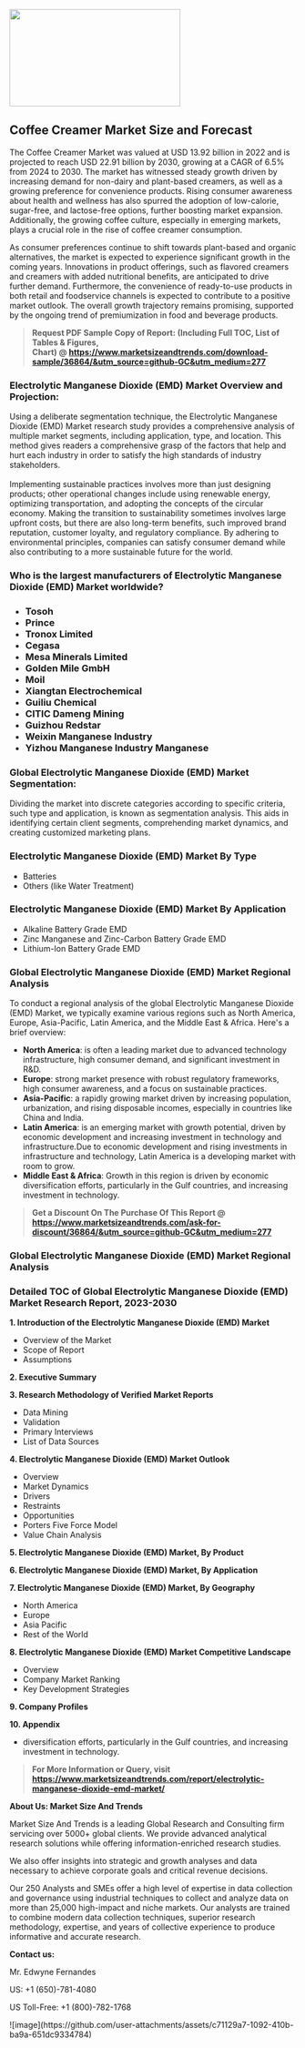 <p><img class="alignnone size-medium wp-image-20088" src="https://ffe5etoiles.com/wp-content/uploads/2024/12/MST1-300x171.png" alt="" width="300" height="171" /></p><h2>Coffee Creamer Market Size and Forecast</h2><p>The Coffee Creamer Market was valued at USD 13.92 billion in 2022 and is projected to reach USD 22.91 billion by 2030, growing at a CAGR of 6.5% from 2024 to 2030. The market has witnessed steady growth driven by increasing demand for non-dairy and plant-based creamers, as well as a growing preference for convenience products. Rising consumer awareness about health and wellness has also spurred the adoption of low-calorie, sugar-free, and lactose-free options, further boosting market expansion. Additionally, the growing coffee culture, especially in emerging markets, plays a crucial role in the rise of coffee creamer consumption.</p><p>As consumer preferences continue to shift towards plant-based and organic alternatives, the market is expected to experience significant growth in the coming years. Innovations in product offerings, such as flavored creamers and creamers with added nutritional benefits, are anticipated to drive further demand. Furthermore, the convenience of ready-to-use products in both retail and foodservice channels is expected to contribute to a positive market outlook. The overall growth trajectory remains promising, supported by the ongoing trend of premiumization in food and beverage products.</p></p><blockquote id="" class=""><strong>Request PDF Sample Copy of Report: (Including Full TOC, List of Tables &amp; Figures, Chart)&nbsp;@&nbsp;<strong><a href="https://www.marketsizeandtrends.com/download-sample/36864/&utm_source=github-GC&utm_medium=277" target="_blank">https://www.marketsizeandtrends.com/download-sample/36864/&utm_source=github-GC&utm_medium=277</a></strong></strong></blockquote><h3 id="" class="">Electrolytic Manganese Dioxide (EMD) Market&nbsp;Overview and Projection:</h3><p id="" class="">Using a deliberate segmentation technique, the Electrolytic Manganese Dioxide (EMD) Market research study provides a comprehensive analysis of multiple market segments, including application, type, and location. This method gives readers a comprehensive grasp of the factors that help and hurt each industry in order to satisfy the high standards of industry stakeholders. <br /> <br />Implementing sustainable practices involves more than just designing products; other operational changes include using renewable energy, optimizing transportation, and adopting the concepts of the circular economy. Making the transition to sustainability sometimes involves large upfront costs, but there are also long-term benefits, such improved brand reputation, customer loyalty, and regulatory compliance. By adhering to environmental principles, companies can satisfy consumer demand while also contributing to a more sustainable future for the world.</p><h3 id="" class="">Who is the largest manufacturers of&nbsp;Electrolytic Manganese Dioxide (EMD) Market worldwide?</h3><h3 class=""><p><ul><li>Tosoh </li><li> Prince </li><li> Tronox Limited </li><li> Cegasa </li><li> Mesa Minerals Limited </li><li> Golden Mile GmbH </li><li> Moil </li><li> Xiangtan Electrochemical </li><li> Guiliu Chemical </li><li> CITIC Dameng Mining </li><li> Guizhou Redstar </li><li> Weixin Manganese Industry </li><li> Yizhou Manganese Industry Manganese</li></ul></p></h3><h3 id="" class="">Global&nbsp;Electrolytic Manganese Dioxide (EMD) Market Segmentation:</h3><p id="" class="">Dividing the market into discrete categories according to specific criteria, such type and application, is known as segmentation analysis. This aids in identifying certain client segments, comprehending market dynamics, and creating customized marketing plans.</p><h3 id="" class="">Electrolytic Manganese Dioxide (EMD) Market&nbsp;By Type</h3><p><p><ul><li>Batteries </li><li> Others (like Water Treatment)</p></li></ul></p></p><h3 id="" class="">Electrolytic Manganese Dioxide (EMD) Market&nbsp;By Application</h3><p class=""><p><ul><li>Alkaline Battery Grade EMD </li><li> Zinc Manganese and Zinc-Carbon Battery Grade EMD </li><li> Lithium-Ion Battery Grade EMD</li></ul></p></p><h3 id="" class="">Global Electrolytic Manganese Dioxide (EMD) Market Regional Analysis</h3><p id="" class="">To conduct a regional analysis of the global Electrolytic Manganese Dioxide (EMD) Market, we typically examine various regions such as North America, Europe, Asia-Pacific, Latin America, and the Middle East &amp; Africa. Here's a brief overview:</p><ul><li><strong>North America</strong>: is often a leading market due to advanced technology infrastructure, high consumer demand, and significant investment in R&amp;D.</li><li><strong>Europe</strong>: strong market presence with robust regulatory frameworks, high consumer awareness, and a focus on sustainable practices.</li><li><strong>Asia-Pacific</strong>: a rapidly growing market driven by increasing population, urbanization, and rising disposable incomes, especially in countries like China and India.</li><li><strong>Latin America</strong>: is an emerging market with growth potential, driven by economic development and increasing investment in technology and infrastructure.Due to economic development and rising investments in infrastructure and technology, Latin America is a developing market with room to grow.</li><li><strong>Middle East &amp; Africa</strong>: Growth in this region is driven by economic diversification efforts, particularly in the Gulf countries, and increasing investment in technology.</li></ul><blockquote id="" class=""><strong>Get a Discount On The Purchase Of This Report @ <strong><a href="https://www.marketsizeandtrends.com/ask-for-discount/36864/&utm_source=github-GC&utm_medium=277" target="_blank">https://www.marketsizeandtrends.com/ask-for-discount/36864/&utm_source=github-GC&utm_medium=277</a></strong></strong></blockquote><h3 id="" class="">Global Electrolytic Manganese Dioxide (EMD) Market Regional Analysis</h3><h3 id="" class="">Detailed TOC of Global Electrolytic Manganese Dioxide (EMD) Market Research Report, 2023-2030</h3><p id="" class=""><strong>1. Introduction of the Electrolytic Manganese Dioxide (EMD) Market</strong></p><ul><li>Overview of the Market</li><li>Scope of Report</li><li>Assumptions</li></ul><p id="" class=""><strong>2. Executive Summary</strong></p><p id="" class=""><strong>3. Research Methodology of Verified Market Reports</strong></p><ul><li>Data Mining</li><li>Validation</li><li>Primary Interviews</li><li>List of Data Sources</li></ul><p id="" class=""><strong>4. Electrolytic Manganese Dioxide (EMD) Market Outlook</strong></p><ul><li>Overview</li><li>Market Dynamics</li><li>Drivers</li><li>Restraints</li><li>Opportunities</li><li>Porters Five Force Model</li><li>Value Chain Analysis</li></ul><p id="" class=""><strong>5. Electrolytic Manganese Dioxide (EMD) Market, By Product</strong></p><p id="" class=""><strong>6. Electrolytic Manganese Dioxide (EMD) Market, By Application</strong></p><p id="" class=""><strong>7. Electrolytic Manganese Dioxide (EMD) Market, By Geography</strong></p><ul><li>North America</li><li>Europe</li><li>Asia Pacific</li><li>Rest of the World</li></ul><p id="" class=""><strong>8. Electrolytic Manganese Dioxide (EMD) Market Competitive Landscape</strong></p><ul><li>Overview</li><li>Company Market Ranking</li><li>Key Development Strategies</li></ul><p id="" class=""><strong>9. Company Profiles</strong></p><p id="" class=""><strong>10. Appendix</strong></p><ul><li>diversification efforts, particularly in the Gulf countries, and increasing investment in technology.</li></ul><blockquote id="" class=""><strong>For More Information or Query, visit <strong><strong><a href="https://www.marketsizeandtrends.com/report/electrolytic-manganese-dioxide-emd-market/" target="_blank">https://www.marketsizeandtrends.com/report/electrolytic-manganese-dioxide-emd-market/</a></strong></strong></strong></blockquote><p id="" class=""><strong>About Us: Market Size And Trends</strong></p><p id="" class="">Market Size And Trends is a leading Global Research and Consulting firm servicing over 5000+ global clients. We provide advanced analytical research solutions while offering information-enriched research studies.</p><p id="" class="">We also offer insights into strategic and growth analyses and data necessary to achieve corporate goals and critical revenue decisions.</p><p id="" class="">Our 250 Analysts and SMEs offer a high level of expertise in data collection and governance using industrial techniques to collect and analyze data on more than 25,000 high-impact and niche markets. Our analysts are trained to combine modern data collection techniques, superior research methodology, expertise, and years of collective experience to produce informative and accurate research.</p><p id="" class=""><strong>Contact us:</strong></p><p id="" class="">Mr. Edwyne Fernandes</p><p id="" class="">US: +1 (650)-781-4080</p><p id="" class="">US Toll-Free: +1 (800)-782-1768</p>
![image](https://github.com/user-attachments/assets/c71129a7-1092-410b-ba9a-651dc9334784)
